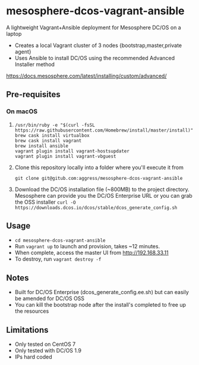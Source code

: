 # mesosphere-dcos-vagrant-ansible

A lightweight Vagrant+Ansible deployment for Mesosphere DC/OS on a laptop

* Creates a local Vagrant cluster of 3 nodes {bootstrap,master,private agent}
* Uses Ansible to install DC/OS using the recommended Advanced Installer method

https://docs.mesosphere.com/latest/installing/custom/advanced/

## Pre-requisites

### On macOS

1.
   ```
   /usr/bin/ruby -e "$(curl -fsSL https://raw.githubusercontent.com/Homebrew/install/master/install)"
   brew cask install virtualbox
   brew cask install vagrant
   brew install ansible
   vagrant plugin install vagrant-hostsupdater
   vagrant plugin install vagrant-vbguest
   ```

2. Clone this repository locally into a folder where you'll execute it from

   `git clone git@gitub.com:aggress/mesosphere-dcos-vagrant-ansible`

3. Download the DC/OS installation file (~800MB) to the project directory.  Mesosphere can provide you the DC/OS Enterprise URL or you can grab the OSS installer `curl -O https://downloads.dcos.io/dcos/stable/dcos_generate_config.sh`
   
## Usage

* `cd mesosphere-dcos-vagrant-ansible`
* Run `vagrant up` to launch and provision, takes ~12 minutes.
* When complete, access the master UI from http://192.168.33.11
* To destroy, run `vagrant destroy -f`

## Notes

* Built for DC/OS Enterprise (dcos_generate_config.ee.sh) but can easily be amended for DC/OS OSS
* You can kill the bootstrap node after the install's completed to free up the resources

## Limitations

* Only tested on CentOS 7
* Only tested with DC/OS 1.9
* IPs hard coded
